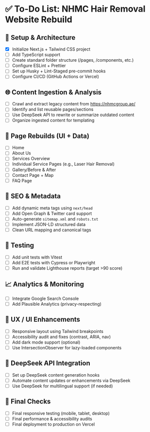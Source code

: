 # ✅ To-Do List: NHMC Hair Removal Website Rebuild

## 📁 Setup & Architecture
- [x] Initialize Next.js + Tailwind CSS project
- [ ] Add TypeScript support
- [ ] Create standard folder structure (/pages, /components, etc.)
- [ ] Configure ESLint + Prettier
- [ ] Set up Husky + Lint-Staged pre-commit hooks
- [ ] Configure CI/CD (GitHub Actions or Vercel)

## 🌐 Content Ingestion & Analysis
- [ ] Crawl and extract legacy content from https://nhmcgroup.ae/
- [ ] Identify and list reusable pages/sections
- [ ] Use DeepSeek API to rewrite or summarize outdated content
- [ ] Organize ingested content for templating

## 🧱 Page Rebuilds (UI + Data)
- [ ] Home
- [ ] About Us
- [ ] Services Overview
- [ ] Individual Service Pages (e.g., Laser Hair Removal)
- [ ] Gallery/Before & After
- [ ] Contact Page + Map
- [ ] FAQ Page

## 🧠 SEO & Metadata
- [ ] Add dynamic meta tags using `next/head`
- [ ] Add Open Graph & Twitter card support
- [ ] Auto-generate `sitemap.xml` and `robots.txt`
- [ ] Implement JSON-LD structured data
- [ ] Clean URL mapping and canonical tags

## 🧪 Testing
- [ ] Add unit tests with Vitest
- [ ] Add E2E tests with Cypress or Playwright
- [ ] Run and validate Lighthouse reports (target >90 score)

## 📈 Analytics & Monitoring
- [ ] Integrate Google Search Console
- [ ] Add Plausible Analytics (privacy-respecting)

## 🧩 UX / UI Enhancements
- [ ] Responsive layout using Tailwind breakpoints
- [ ] Accessibility audit and fixes (contrast, ARIA, nav)
- [ ] Add dark mode support (optional)
- [ ] Use IntersectionObserver for lazy-loaded components

## 🧠 DeepSeek API Integration
- [ ] Set up DeepSeek content generation hooks
- [ ] Automate content updates or enhancements via DeepSeek
- [ ] Use DeepSeek for multilingual support (if needed)

## 🧾 Final Checks
- [ ] Final responsive testing (mobile, tablet, desktop)
- [ ] Final performance & accessibility audits
- [ ] Final deployment to production on Vercel
